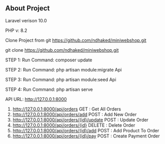 ## About Project

Laravel verison 10.0

PHP v: 8.2

Clone Project from git https://github.com/ndhaked/miniwebshop.git

git clone https://github.com/ndhaked/miniwebshop.git

STEP 1: Run Command: composer update

STEP 2: Run Command: php artisan module:migrate Api

STEP 3: Run Command: php artisan module:seed Api

STEP 4: Run Command: php artisan serve

API URL: http://127.0.0.1:8000

1) http://127.0.0.1:8000/api/orders GET : Get All Orders
2) http://127.0.0.1:8000/api/orders/add POST : Add New Order
3) http://127.0.0.1:8000/api/orders/{id}/update POST : Update Order
4) http://127.0.0.1:8000/api/orders/{id} DELETE : Delete Order
5) http://127.0.0.1:8000/api/orders/{id}/add POST : Add Product To Order
6) http://127.0.0.1:8000/api/orders/{id}/pay POST : Create Payment Order
